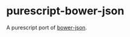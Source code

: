# purescript-bower-json

A purescript port of [bower-json](https://github.com/hdgarrood/bower-json).
